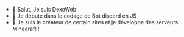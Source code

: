- 👋 Salut, Je suis DexoWeb 
- 👀 Je débute dans le codage de Bot discord en JS 
- 💞️ Je suis le créateur de certain sites et je développe des serveurs Minecraft !
